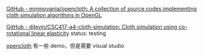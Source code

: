 [GitHub - mmmovania/opencloth: A collection of source codes implementing cloth simulation algorithms in OpenGL](https://github.com/mmmovania/opencloth)

[GitHub - dilevin/CSC417-a4-cloth-simulation: Cloth simulation using co-rotational linear elasticity](https://github.com/dilevin/CSC417-a4-cloth-simulation)
status: testing

[opencloth](https://github.com/mmmovania/opencloth/tree/master/opencloth)
有一些 demo，但是需要 visual studio

